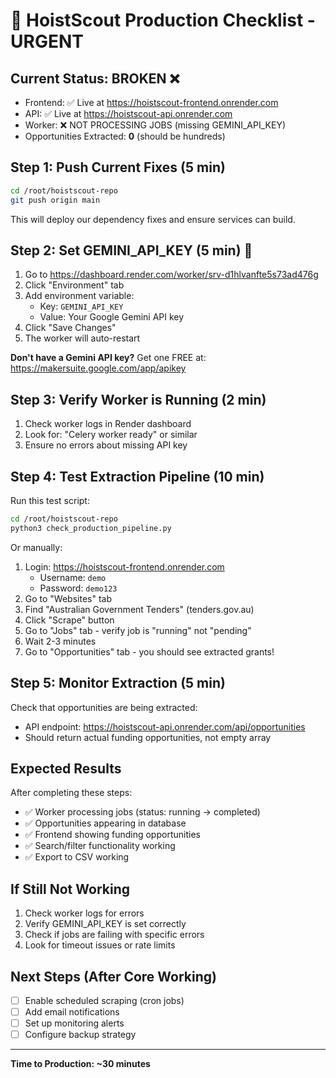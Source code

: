 # 🚨 HoistScout Production Checklist - URGENT

## Current Status: BROKEN ❌
- Frontend: ✅ Live at https://hoistscout-frontend.onrender.com
- API: ✅ Live at https://hoistscout-api.onrender.com
- Worker: ❌ NOT PROCESSING JOBS (missing GEMINI_API_KEY)
- Opportunities Extracted: **0** (should be hundreds)

## Step 1: Push Current Fixes (5 min)
```bash
cd /root/hoistscout-repo
git push origin main
```
This will deploy our dependency fixes and ensure services can build.

## Step 2: Set GEMINI_API_KEY (5 min) 🔑
1. Go to https://dashboard.render.com/worker/srv-d1hlvanfte5s73ad476g
2. Click "Environment" tab
3. Add environment variable:
   - Key: `GEMINI_API_KEY`
   - Value: Your Google Gemini API key
4. Click "Save Changes"
5. The worker will auto-restart

**Don't have a Gemini API key?**
Get one FREE at: https://makersuite.google.com/app/apikey

## Step 3: Verify Worker is Running (2 min)
1. Check worker logs in Render dashboard
2. Look for: "Celery worker ready" or similar
3. Ensure no errors about missing API key

## Step 4: Test Extraction Pipeline (10 min)
Run this test script:

```bash
cd /root/hoistscout-repo
python3 check_production_pipeline.py
```

Or manually:
1. Login: https://hoistscout-frontend.onrender.com
   - Username: `demo`
   - Password: `demo123`
2. Go to "Websites" tab
3. Find "Australian Government Tenders" (tenders.gov.au)
4. Click "Scrape" button
5. Go to "Jobs" tab - verify job is "running" not "pending"
6. Wait 2-3 minutes
7. Go to "Opportunities" tab - you should see extracted grants!

## Step 5: Monitor Extraction (5 min)
Check that opportunities are being extracted:
- API endpoint: https://hoistscout-api.onrender.com/api/opportunities
- Should return actual funding opportunities, not empty array

## Expected Results
After completing these steps:
- ✅ Worker processing jobs (status: running → completed)
- ✅ Opportunities appearing in database
- ✅ Frontend showing funding opportunities
- ✅ Search/filter functionality working
- ✅ Export to CSV working

## If Still Not Working
1. Check worker logs for errors
2. Verify GEMINI_API_KEY is set correctly
3. Check if jobs are failing with specific errors
4. Look for timeout issues or rate limits

## Next Steps (After Core Working)
- [ ] Enable scheduled scraping (cron jobs)
- [ ] Add email notifications
- [ ] Set up monitoring alerts
- [ ] Configure backup strategy

---
**Time to Production: ~30 minutes**